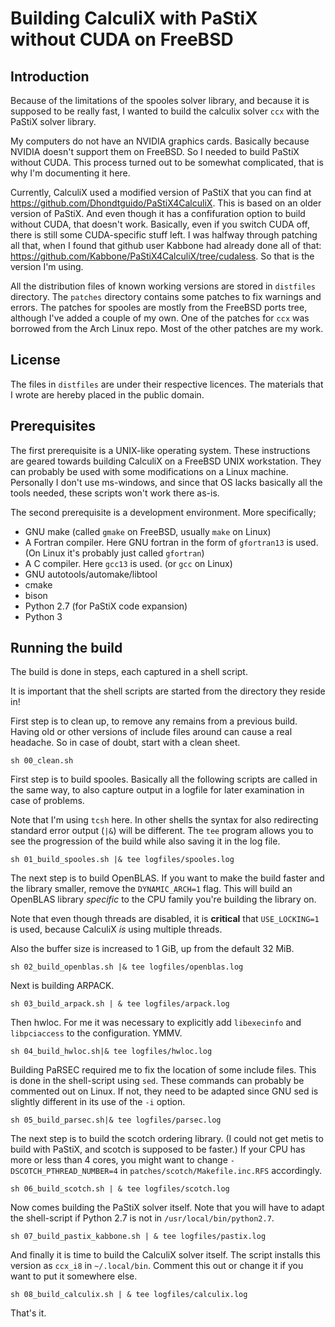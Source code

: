 # Building CalculiX with PaStiX without CUDA on FreeBSD

## Introduction

Because of the limitations of the spooles solver library, and because it is
supposed to be really fast, I wanted to build the calculix solver `ccx` with
the PaStiX solver library.

My computers do not have an NVIDIA graphics cards. Basically because NVIDIA
doesn't support them on FreeBSD. So I needed to build PaStiX without CUDA.
This process turned out to be somewhat complicated, that is why I'm
documenting it here.

Currently, CalculiX used a modified version of PaStiX that you can find at
https://github.com/Dhondtguido/PaStiX4CalculiX.
This is based on an older version of PaStiX. And even though it has
a confifuration option to build without CUDA, that doesn't work.
Basically, even if you switch CUDA off, there is still some CUDA-specific
stuff left.
I was halfway through patching all that, when I found that github user Kabbone
had already done all of that:
https://github.com/Kabbone/PaStiX4CalculiX/tree/cudaless.
So that is the version I'm using.

All the distribution files of known working versions are stored in
`distfiles` directory.
The `patches` directory contains some patches to fix warnings and errors.
The patches for spooles are mostly from the FreeBSD ports tree, although I've
added a couple of my own.
One of the patches for `ccx` was borrowed from the Arch Linux repo.
Most of the other patches are my work.

## License

The files in `distfiles` are under their respective licences.
The materials that I wrote are hereby placed in the public domain.

## Prerequisites

The first prerequisite is a UNIX-like operating system.
These instructions are geared towards building CalculiX on a FreeBSD UNIX
workstation.
They can probably be used with some modifications on a Linux machine.
Personally I don't use ms-windows, and since that OS lacks basically all the
tools needed, these scripts won't work there as-is.

The second prerequisite is a development environment.
More specifically;

* GNU make (called `gmake` on FreeBSD, usually `make` on Linux)
* A Fortran compiler. Here GNU fortran in the form of `gfortran13` is used.
  (On Linux it's probably just called `gfortran`)
* A C compiler. Here `gcc13` is used. (or `gcc` on Linux)
* GNU autotools/automake/libtool
* cmake
* bison
* Python 2.7 (for PaStiX code expansion)
* Python 3


## Running the build

The build is done in steps, each captured in a shell script.

It is important that the shell scripts are started from the directory they
reside in!

First step is to clean up, to remove any remains from a previous build.
Having old or other versions of include files around can cause a real
headache.
So in case of doubt, start with a clean sheet.

```
sh 00_clean.sh
```

First step is to build spooles. Basically all the following scripts are called
in the same way, to also capture output in a logfile for later examination in
case of problems.

Note that I'm using `tcsh` here. In other shells the syntax for also
redirecting standard error output (`|&`) will be different.
The `tee` program allows you to see the progression of the build while also
saving it in the log file.

```
sh 01_build_spooles.sh |& tee logfiles/spooles.log
```

The next step is to build OpenBLAS.
If you want to make the build faster and the library smaller, remove the
`DYNAMIC_ARCH=1` flag.
This will build an OpenBLAS library *specific* to the CPU family you're building
the library on.

Note that even though threads are disabled, it is **critical** that
`USE_LOCKING=1` is used, because CalculiX *is* using multiple threads.

Also the buffer size is increased to 1 GiB, up from the default 32 MiB.

```
sh 02_build_openblas.sh |& tee logfiles/openblas.log
```

Next is building ARPACK.

```
sh 03_build_arpack.sh | & tee logfiles/arpack.log
```

Then hwloc.
For me it was necessary to explicitly add `libexecinfo` and `libpciaccess` to
the configuration. YMMV.

```
sh 04_build_hwloc.sh|& tee logfiles/hwloc.log
```

Building PaRSEC required me to fix the location of some include files.
This is done in the shell-script using `sed`.
These commands can probably be commented out on Linux.
If not, they need to be adapted since GNU sed is slightly different in its use
of the `-i` option.

```
sh 05_build_parsec.sh|& tee logfiles/parsec.log
```

The next step is to build the scotch ordering library.
(I could not get metis to build with PaStiX, and scotch is supposed to be
faster.)
If your CPU has more or less than 4 cores, you might want to change
`-DSCOTCH_PTHREAD_NUMBER=4` in `patches/scotch/Makefile.inc.RFS` accordingly.

```
sh 06_build_scotch.sh | & tee logfiles/scotch.log
```

Now comes building the PaStiX solver itself.
Note that you will have to adapt the shell-script if Python 2.7 is not in
`/usr/local/bin/python2.7`.

```
sh 07_build_pastix_kabbone.sh | & tee logfiles/pastix.log
```

And finally it is time to build the CalculiX solver itself.
The script installs this version as `ccx_i8` in `~/.local/bin`.
Comment this out or change it if you want to put it somewhere else.

```
sh 08_build_calculix.sh | & tee logfiles/calculix.log
```

That's it.
